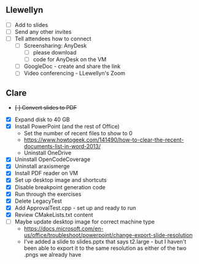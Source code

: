 ## Llewellyn

* [ ] Add to slides
* [ ] Send any other invites
* [ ] Tell attendees how to connect
    * [ ] Screensharing: AnyDesk
        * [ ] please download
        * [ ] code for AnyDesk on the VM
    * [ ] GoogleDoc - create and share the link
    * [ ] Video conferencing - LLewellyn's Zoom

## Clare

* ~~[ ] Convert slides to PDF~~
* [x] Expand disk to 40 GB
* [x] Install PowerPoint (and the rest of Office)
    * Set the number of recent files to show to 0
    * https://www.howtogeek.com/141490/how-to-clear-the-recent-documents-list-in-word-2013/
    * Uninstall OneDrive
* [x] Uninstall OpenCodeCoverage
* [x] Uninstall araxismerge
* [x] Install PDF reader on VM
* [x] Set up desktop image and shortcuts
* [x] Disable breakpoint generation code
* [x] Run through the exercises
* [x] Delete LegacyTest
* [x] Add ApprovalTest.cpp - set up and ready to run
* [x] Review CMakeLists.txt content
* [ ] Maybe update desktop image for correct machine type
    * https://docs.microsoft.com/en-us/office/troubleshoot/powerpoint/change-export-slide-resolution
    * I've added a slide to slides.pptx that says t2.large - but I haven't been able to export it to the same resolution as either of the two .pngs we already have

